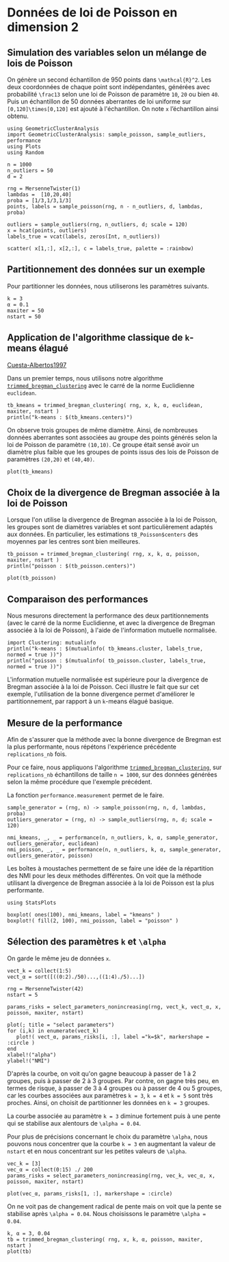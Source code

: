 # Données de loi de Poisson en dimension 2

## Simulation des variables selon un mélange de lois de Poisson

On génère un second échantillon de 950 points dans ``\mathcal{R}^2``.
Les deux coordonnées de chaque point sont indépendantes, générées
avec probabilité ``\frac13`` selon une loi de Poisson de paramètre
``10``, ``20`` ou bien ``40``. Puis un échantillon de 50 données
aberrantes de loi uniforme sur ``[0,120]\times[0,120]`` est ajouté
à l'échantillon. On note `x` l’échantillon ainsi obtenu.

```@example poisson2
using GeometricClusterAnalysis
import GeometricClusterAnalysis: sample_poisson, sample_outliers, performance
using Plots
using Random

n = 1000 
n_outliers = 50 
d = 2 

rng = MersenneTwister(1)
lambdas =  [10,20,40]
proba = [1/3,1/3,1/3]
points, labels = sample_poisson(rng, n - n_outliers, d, lambdas, proba)

outliers = sample_outliers(rng, n_outliers, d; scale = 120) 
x = hcat(points, outliers) 
labels_true = vcat(labels, zeros(Int, n_outliers))

scatter( x[1,:], x[2,:], c = labels_true, palette = :rainbow)
```

##  Partitionnement des données sur un exemple

Pour partitionner les données, nous utiliserons les paramètres suivants.

```@example poisson2
k = 3 
α = 0.1 
maxiter = 50 
nstart = 50 
```

## Application de l'algorithme classique de ``k``-means élagué 

[Cuesta-Albertos1997](@cite)

Dans un premier temps, nous utilisons notre algorithme [`trimmed_bregman_clustering`](@ref) 
avec le carré de la norme Euclidienne `euclidean`.

```@example poisson2
tb_kmeans = trimmed_bregman_clustering( rng, x, k, α, euclidean, maxiter, nstart )
println("k-means : $(tb_kmeans.centers)")
```

On observe trois groupes de même diamètre. Ainsi, de nombreuses
données aberrantes sont associées au groupe des points générés selon
la loi de Poisson de paramètre ``(10,10)``. Ce groupe était sensé
avoir un diamètre plus faible que les groupes de points issus des
lois de Poisson de paramètres ``(20,20)`` et ``(40,40)``.

```@example poisson2
plot(tb_kmeans)
```

## Choix de la divergence de Bregman associée à la loi de Poisson

Lorsque l'on utilise la divergence de Bregman associée à la loi de
Poisson, les groupes sont de diamètres variables et sont particulièrement
adaptés aux données. En particulier, les estimations `tB_Poisson$centers`
des moyennes par les centres sont bien meilleures.

```@example poisson2
tb_poisson = trimmed_bregman_clustering( rng, x, k, α, poisson, maxiter, nstart )
println("poisson : $(tb_poisson.centers)")
```

```@example poisson2
plot(tb_poisson)
```

## Comparaison des performances

Nous mesurons directement la performance des deux partitionnements
(avec le carré de la norme Euclidienne, et avec la divergence de
Bregman associée à la loi de Poisson), à l'aide de l'information
mutuelle normalisée.

```@example poisson2 
import Clustering: mutualinfo
println("k-means : $(mutualinfo( tb_kmeans.cluster, labels_true, normed = true ))")
println("poisson : $(mutualinfo( tb_poisson.cluster, labels_true, normed = true ))")
```

L'information mutuelle normalisée est supérieure pour la divergence
de Bregman associée à la loi de Poisson. Ceci illustre le fait que
sur cet exemple, l'utilisation de la bonne divergence permet
d'améliorer le partitionnement, par rapport à un ``k``-means élagué
basique.

## Mesure de la performance

Afin de s'assurer que la méthode avec la bonne divergence de Bregman
est la plus performante, nous répétons l'expérience précédente
`replications_nb` fois.

Pour ce faire, nous appliquons l'algorithme [`trimmed_bregman_clustering`](@ref),
sur `replications_nb` échantillons de taille ``n = 1000``, sur des
données générées selon la même procédure que l'exemple précédent.

La fonction `performance.measurement` permet de le faire. 

```@example poisson2
sample_generator = (rng, n) -> sample_poisson(rng, n, d, lambdas, proba)
outliers_generator = (rng, n) -> sample_outliers(rng, n, d; scale = 120)

nmi_kmeans, _, _ = performance(n, n_outliers, k, α, sample_generator, outliers_generator, euclidean)
nmi_poisson, _, _ = performance(n, n_outliers, k, α, sample_generator, outliers_generator, poisson)
```

Les boîtes à moustaches permettent de se faire une idée de la répartition des NMI pour les deux méthodes différentes. On voit que la méthode utilisant la divergence de Bregman associée à la loi de Poisson est la plus performante.

```@example poisson2
using StatsPlots

boxplot( ones(100), nmi_kmeans, label = "kmeans" )
boxplot!( fill(2, 100), nmi_poisson, label = "poisson" )
```

## Sélection des paramètres ``k`` et ``\alpha``

On garde le même jeu de données `x`.

```@example poisson2
vect_k = collect(1:5)
vect_α = sort([((0:2)./50)...,((1:4)./5)...])

rng = MersenneTwister(42)
nstart = 5

params_risks = select_parameters_nonincreasing(rng, vect_k, vect_α, x, poisson, maxiter, nstart)

plot(; title = "select parameters")
for (i,k) in enumerate(vect_k)
   plot!( vect_α, params_risks[i, :], label ="k=$k", markershape = :circle )
end
xlabel!("alpha")
ylabel!("NMI")
```

D'après la courbe, on voit qu'on gagne beaucoup à passer de 1 à 2
groupes, puis à passer de 2 à 3 groupes. Par contre, on gagne très
peu, en termes de risque,  à passer de 3 à 4 groupes ou à passer
de 4 ou 5 groupes, car les courbes associées aux paramètres ``k =
3``, ``k = 4`` et ``k = 5`` sont très proches. Ainsi, on choisit
de partitionner les données en ``k = 3`` groupes.

La courbe associée au paramètre ``k = 3`` diminue fortement puis à
une pente qui se stabilise aux alentours de ``\alpha = 0.04``.

Pour plus de précisions concernant le choix du paramètre ``\alpha``,
nous pouvons nous concentrer que la courbe ``k = 3`` en augmentant
la valeur de `nstart` et en nous concentrant sur les petites valeurs
de ``\alpha``.

```@example poisson2
vec_k = [3]
vec_α = collect(0:15) ./ 200
params_risks = select_parameters_nonincreasing(rng, vec_k, vec_α, x, poisson, maxiter, nstart)

plot(vec_α, params_risks[1, :], markershape = :circle)
```

On ne voit pas de changement radical de pente mais on voit que la
pente se stabilise après ``\alpha = 0.04``. Nous choisissons le
paramètre ``\alpha = 0.04``.

```@example poisson2
k, α = 3, 0.04
tb = trimmed_bregman_clustering( rng, x, k, α, poisson, maxiter, nstart )
plot(tb)
```

